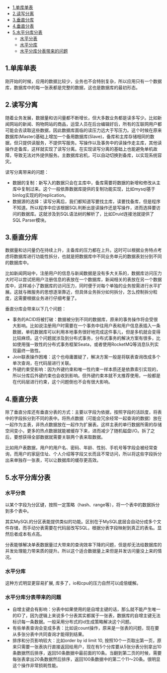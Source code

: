 - [1.单库单表](#1单库单表)
- [2.读写分离](#2读写分离)
- [3.垂直分库](#3垂直分库)
- [4.垂直分表](#4垂直分表)
- [5.水平分库分表](#5水平分库分表)
  - [水平分表](#水平分表)
  - [水平分库](#水平分库)
  - [水平分库分表带来的问题](#水平分库分表带来的问题)

## 1.单库单表

刚开始的时候，应用的数据比较少，业务也不会特别复杂，所以应用只有一个数据库，数据库中的每一张表都是完整的数据，这也是数据库的最初形态。

## 2.读写分离

随着业务发展，数据量和访问量都不断增长，但大多数业务都是读多写少。比如新闻网站的新闻、购物网站的商品，运营人员在后台编辑好后，所有的互联网用户都可能会去读取这些数据，因此数据库面临的读压力远大于写压力。这个时候在原来数据库(Master)基础上增加一个备用数据库(Slave)，备库和主库存储相同的数据，但只提供读服务，不提供写服务。写操作以及事务中的读操作走主库，其他读操作走备库，这样就实现了读写分离。在实现读写分离的基础上也能避免单机故障，导致无法对外提供服务。主数据库宕机，可以自动切换到备库，以实现系统容灾。

读写分离带来的问题：

* 数据的复制：新写入的数据只会在主库中，备库需要将数据的新增和修改从主库中复制过来。这个一般依靠数据库提供的复制功能实现，比如mysql基于binlog实现的的replication。
* 数据源的选择：读写分离后，我们都知道写要找主库，读要找备库，但是程序不知道。所以程序中应该根据SQL判断出是读操作还是写操作，进而选择要访问的数据库。这就涉及到SQL语法树的解析了，比如Druid连接池就提供了SQL Parser模块。

## 3.垂直分库

数据量和访问量仍在持续上升，主备库的压力都在上升。这时可以根据业务特点考虑将数据库进行功能性拆分，也就是把数据库中不同业务单元的数据表划分到不同的数据库中。

比如新闻网站中，注册用户的信息与新闻数据是没有多大关系的，数据库访问压力大时可以尝试把用户注册信息的表放在一个数据库，新闻相关的表放在另一个数据库中，这样减小了数据库的访问压力，同时便于对每个单独的业务按需进行水平扩展。这就与微服务的思想逐渐靠近，但具体业务拆分如何拆分，怎么控制拆分粒度，这需要根据业务进行仔细考量了。

垂直分库会带来以下几个问题：

* 事务的ACID将被打破：数据被分到不同的数据库，原来的事务操作将会受很大影响。比如说注册用户时需要在一个事务中往用户表和用户信息表插入一条数据，单机数据库可以利用本地事务很好地完成这件事儿，但是多机就会变得比较麻烦。这个问题就涉及到分布式事务，分布式事务的解决方案有很多，比如使用强一致性的分布式事务框架Seata，或者使用RocketMQ等消息队列实现最终一致性。
* Join联表操作困难：这个也毋庸置疑了，解决方案一般是将联表查询改成多个单次查询，在代码层进行关联。
* 外键约束受影响：因为外键约束和唯一性约束一样本质还是依靠索引实现的，所以分库后外键约束也会收到影响。但外键约束本就不太推荐使用，一般都是在代码层进行约束，这个问题倒也不会有很大影响。


## 4.垂直分表

除了垂直分库还有垂直分表的方式：主要以字段为依据，按照字段的活跃度，将表中的字段拆分到不同的表中。将热点数据（可能会冗余经常一起查询的数据）放在一起作为主表，非热点数据放在一起作为扩展表。这样主表的单行数据所需的存储空间变小，更多的热点数据就能被缓存下来，进而减少了随机磁盘I/O。拆了之后，要想获得全部数据就需要关联两个表来取数据。

比如用户表数据，用户的用户名、密码、年龄、性别、手机号等字段会被经常查询，而用户的家庭住址、个人介绍等字段又长而且不常访问，所以将这些字段拆分出来单独存一张表，可以让数据库的缓存更高效。

## 5.水平分库分表

### 水平分表
以某个字段为分区键，按照一定策略（hash、range等），将一个表中的数据拆分到多个表中。

其实MySQL的分区表能提供类似的功能。区别在于MySQL底层会自动分成多个文件存储，而手动分表需要在代码层改写SQL，根据分表字段映射到真正的表名。显然后者成本有点高。

分表能够解决单表数据量过大带来的查询效率下降的问题，但是却无法给数据库的并发处理能力带来质的提升。所以这个适合数据量上来但是并发访问量没上来的情况。

### 水平分库
这种方式明显更容易扩展, 库多了，io和cpu的压力自然可以成倍缓解。

### 水平分库分表带来的问题
* 自增主键会有影响：分表中如果使用的是自增主键的话，那么就不能产生唯一的ID了，因为逻辑上来说多个分表其实都属于一张表，数据库的自增主键无法标识每一条数据。一般采用分布式的id生成策略解决这个问题。
* 有些单表查询会变成多表：比如说count操作，原来是一张表的问题，现在要从多张分表中共同查询才能得到结果。
* 排序和分页影响较大：比如order by id limit 10, 按照10个一页取出第一页，原来只需要一张表执行直接返回给用户，现在有5个分库要从5张分表分别拿出10条数据然后排序，返回50条数据中最前面的10条。当翻到第二页的时候，需要每张表拿出20条数据然后排序，返回100条数据中的第二个11～20条。很明显这个操作非常损耗性能。


